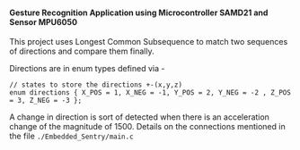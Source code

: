 #### Gesture Recognition Application using Microcontroller SAMD21 and Sensor MPU6050

This project uses Longest Common Subsequence to match two sequences of directions and compare them finally.

Directions are in enum types defined via - 
```
// states to store the directions +-(x,y,z)
enum directions { X_POS = 1, X_NEG = -1, Y_POS = 2, Y_NEG = -2 , Z_POS = 3, Z_NEG = -3 };
```

A change in direction is sort of detected when there is an acceleration change of the magnitude of 1500. 
Details on the connections mentioned in the file `./Embedded_Sentry/main.c`
